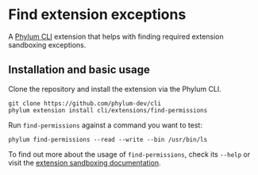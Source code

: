 # Find extension exceptions

A [Phylum CLI][phylum-cli] extension that helps with finding required extension
sandboxing exceptions.

## Installation and basic usage

Clone the repository and install the extension via the Phylum CLI.

```console
git clone https://github.com/phylum-dev/cli
phylum extension install cli/extensions/find-permissions
```

Run `find-permissions` against a command you want to test:

```console
phylum find-permissions --read --write --bin /usr/bin/ls
```

To find out more about the usage of `find-permissions`, check its `--help` or
visit the [extension sandboxing documentation].

[phylum-cli]: https://github.com/phylum-dev/cli
[extension sandboxing documentation]: https://cli.phylum.io/extensions/extension_sandboxing#finding-required-exceptions

